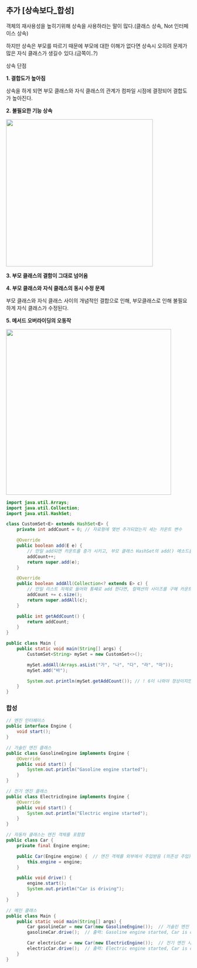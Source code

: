 ## 추가 [상속보다_합성]

객체의 재사용성을 높히기위해 상속을 사용하라는 말이 많다.(클래스 상속, Not 인터페이스 상속)

하지만 상속은 부모를 따르기 때문에 부모에 대한 이해가 없다면 상속시 오히려 문제가 많은 자식 클래스가 생길수 있다.(금쪽이..?)

상속 단점

**1. 결합도가 높아짐**

상속을 하게 되면 부모 클래스와 자식 클래스의 관계가 컴파일 시점에 결정되어 결합도가 높아진다.

**2. 불필요한 기능 상속**

<img src="https://github.com/user-attachments/assets/1fe6ce4a-d7cb-4d7a-b4ae-f75c676efbdd" width=400>

**3. 부모 클래스의 결함이 그대로 넘어옴**

**4. 부모 클래스와 자식 클래스의 동시 수정 문제**

부모 클래스와 자식 클래스 사이의 개념적인 결합으로 인해, 부모클래스로 인해 불필요하게 자식 클래스가 수정된다.

**5. 메서드 오버라이딩의 오동작**

<img src="https://github.com/user-attachments/assets/45c7d7fc-b426-4223-9ef4-12386ba6b253" width="450">

```java
import java.util.Arrays;
import java.util.Collection;
import java.util.HashSet;

class CustomSet<E> extends HashSet<E> {
    private int addCount = 0; // 자료형에 몇번 추가되었는지 세는 카운트 변수

    @Override
    public boolean add(E e) {
        // 만일 add되면 카운트를 증가 시키고, 부모 클래스 HashSet의 add() 메소드를 실행한다.
        addCount++;
        return super.add(e);
    }

    @Override
    public boolean addAll(Collection<? extends E> c) {
        // 만일 리스트 자체로 들어와 통쨰로 add 한다면, 컬렉션의 사이즈를 구해 카운트에 더하고, 부모 클래스 HashSet의 addAll() 메소드를 실행한다.
        addCount += c.size();
        return super.addAll(c);
    }

    public int getAddCount() {
        return addCount;
    }
}

public class Main {
    public static void main(String[] args) {
        CustomSet<String> mySet = new CustomSet<>();

        mySet.addAll(Arrays.asList("가", "나", "다", "라", "마"));
        mySet.add("바");

        System.out.println(mySet.getAddCount()); // ! 6이 나와야 정상이지만 11이 나오게 된다.
    }
}
```

### 합성

```java
// 엔진 인터페이스
public interface Engine {
    void start();
}

// 가솔린 엔진 클래스
public class GasolineEngine implements Engine {
    @Override
    public void start() {
        System.out.println("Gasoline engine started");
    }
}

// 전기 엔진 클래스
public class ElectricEngine implements Engine {
    @Override
    public void start() {
        System.out.println("Electric engine started");
    }
}

// 자동차 클래스는 엔진 객체를 포함함
public class Car {
    private final Engine engine;

    public Car(Engine engine) {  // 엔진 객체를 외부에서 주입받음 (의존성 주입)
        this.engine = engine;
    }

    public void drive() {
        engine.start();
        System.out.println("Car is driving");
    }
}

// 메인 클래스
public class Main {
    public static void main(String[] args) {
        Car gasolineCar = new Car(new GasolineEngine());  // 가솔린 엔진 사용
        gasolineCar.drive();  // 출력: Gasoline engine started, Car is driving

        Car electricCar = new Car(new ElectricEngine());  // 전기 엔진 사용
        electricCar.drive();  // 출력: Electric engine started, Car is driving
    }
}
```
